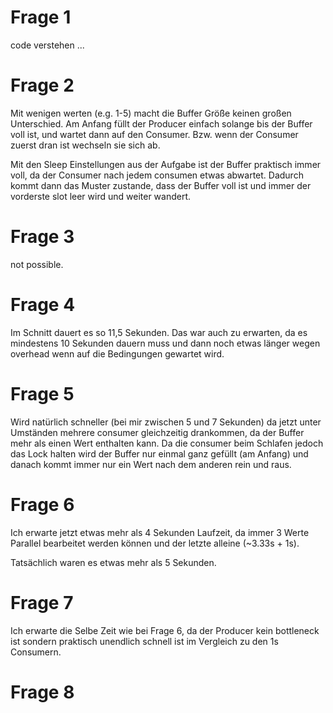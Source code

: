 # Frage 1

code verstehen ...

# Frage 2

Mit wenigen werten (e.g. 1-5) macht die Buffer Größe keinen großen Unterschied. Am Anfang füllt der Producer einfach solange bis der Buffer voll ist, und wartet dann auf den Consumer.
Bzw. wenn der Consumer zuerst dran ist wechseln sie sich ab.

Mit den Sleep Einstellungen aus der Aufgabe ist der Buffer praktisch immer voll, da der Consumer nach jedem consumen etwas abwartet. Dadurch kommt dann das Muster zustande, dass der Buffer
voll ist und immer der vorderste slot leer wird und weiter wandert.

# Frage 3

not possible.

# Frage 4

Im Schnitt dauert es so 11,5 Sekunden. Das war auch zu erwarten, da es mindestens 10 Sekunden dauern muss und dann noch etwas länger wegen overhead wenn auf die Bedingungen gewartet wird.

# Frage 5

Wird natürlich schneller (bei mir zwischen 5 und 7 Sekunden) da jetzt unter Umständen mehrere consumer gleichzeitig drankommen, da der Buffer mehr als einen Wert enthalten kann.
Da die consumer beim Schlafen jedoch das Lock halten wird der Buffer nur einmal ganz gefüllt (am Anfang) und danach kommt immer nur ein Wert nach dem anderen rein und raus.

# Frage 6

Ich erwarte jetzt etwas mehr als 4 Sekunden Laufzeit, da immer 3 Werte Parallel bearbeitet werden können und der letzte alleine (~3.33s + 1s).

Tatsächlich waren es etwas mehr als 5 Sekunden.

# Frage 7

Ich erwarte die Selbe Zeit wie bei Frage 6, da der Producer kein bottleneck ist sondern praktisch unendlich schnell ist im Vergleich zu den 1s Consumern.

# Frage 8
